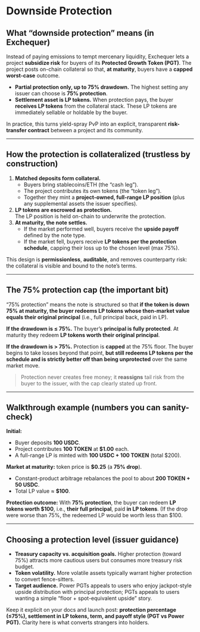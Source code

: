 # Downside Protection

## What “downside protection” means (in Exchequer)

Instead of paying emissions to tempt mercenary liquidity, Exchequer lets a project **subsidize risk** for buyers of its **Protected Growth Token (PGT)**.  The project posts on-chain collateral so that, **at maturity**, buyers have a **capped worst-case** outcome.

* **Partial protection only, up to 75% drawdown.** The highest setting any issuer can choose is **75% protection**.
* **Settlement asset is LP tokens.** When protection pays, the buyer **receives LP tokens** from the collateral stack. These LP tokens are immediately sellable or holdable by the buyer.

In practice, this turns yield-spray PvP into an explicit, transparent **risk-transfer contract** between a project and its community.

***

## How the protection is collateralized (trustless by construction)

1. **Matched deposits form collateral.**
   * Buyers bring stablecoins/ETH (the “cash leg”).
   * The project contributes its own tokens (the “token leg”).
   * Together they mint a **project-owned, full-range LP position** (plus any supplemental assets the issuer specifies).
2. **LP tokens are escrowed as protection.**\
   The LP position is held on-chain to underwrite the protection.
3. **At maturity, the note settles.**
   * If the market performed well, buyers receive the **upside payoff** defined by the note type.
   * If the market fell, buyers receive **LP tokens per the protection schedule**, capping their loss up to the chosen level (max 75%).

This design is **permissionless**, **auditable**, and removes counterparty risk: the collateral is visible and bound to the note’s terms.

***

## The 75% protection cap (the important bit)

“75% protection” means the note is structured so that **if the token is down 75% at maturity, the buyer redeems LP tokens whose then-market value equals their original principal** (i.e., full principal back, paid in LP).

**If the drawdown is ≤ 75%.** The buyer’s **principal is fully protected**. At maturity they redeem **LP tokens worth their original principal**.

**If the drawdown is > 75%.** Protection is **capped** at the 75% floor. The buyer begins to take losses beyond that point, **but still redeems LP tokens per the schedule and is strictly better off than being unprotected** over the same market move.

> Protection never creates free money; it **reassigns** tail risk from the buyer to the issuer, with the cap clearly stated up front.

***

## Walkthrough example (numbers you can sanity-check)

**Initial:**

* Buyer deposits **100 USDC**.
* Project contributes **100 TOKEN** at **$1.00** each.
* A full-range LP is minted with **100 USDC + 100 TOKEN** (total $200).

**Market at maturity:** token price is **$0.25** (a **75% drop**).

* Constant-product arbitrage rebalances the pool to about **200 TOKEN + 50 USDC**.
* Total LP value ≈ **$100**.

**Protection outcome:** With **75% protection**, the buyer can redeem **LP tokens worth $100**, i.e., **their full principal**, paid **in LP tokens**. (If the drop were worse than 75%, the redeemed LP would be worth less than $100.

***

## Choosing a protection level (issuer guidance)

* **Treasury capacity vs. acquisition goals.** Higher protection (toward 75%) attracts more cautious users but consumes more treasury risk budget.
* **Token volatility.** More volatile assets typically warrant higher protection to convert fence-sitters.
* **Target audience.** Power PGTs appeals to users who enjoy jackpot-style upside distribution with principal protection; PGTs appeals to users wanting a simple “floor + spot-equivalent upside” story.

Keep it explicit on your docs and launch post: **protection percentage (≤75%), settlement in LP tokens, term, and payoff style (PGT vs Power PGT).** Clarity here is what converts strangers into holders.
